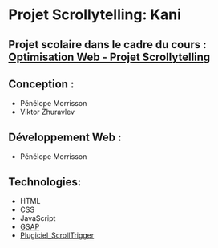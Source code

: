 # Projet Scrollytelling: Kani

## Projet scolaire dans le cadre du cours : [Optimisation Web - Projet Scrollytelling ](https://tim-montmorency.com/timdoc/582-424MO/projet-scrollytelling/ "titre de lien optionnel")

## Conception :
- Pénélope Morrisson
- Viktor Zhuravlev 

## Développement Web :
- Pénélope Morrisson

## Technologies:
- HTML
- CSS 
- JavaScript
- [GSAP](https://greensock.com/get-started/#transformShorthand/)
- [Plugiciel_ScrollTrigger](https://greensock.com/)
